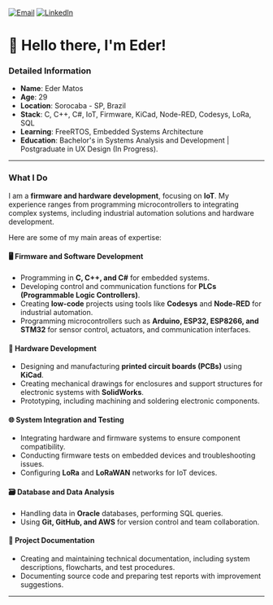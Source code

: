 
[![Email](https://img.shields.io/badge/Email-D14836?style=for-the-badge&logo=mail.ru&logoColor=white)](mailto:edermattos@outlook.com) [![LinkedIn](https://img.shields.io/badge/LinkedIn-0077B5?style=for-the-badge&logo=linkedin&logoColor=white)](https://www.linkedin.com/in/edermatos/)  

# 👋 Hello there, I'm Eder!

### Detailed Information
- **Name**: Eder Matos 
- **Age**: 29 
- **Location**: Sorocaba - SP, Brazil  
- **Stack**: C, C++, C#, IoT, Firmware, KiCad, Node-RED, Codesys, LoRa, SQL  
- **Learning**: FreeRTOS, Embedded Systems Architecture  
- **Education**: Bachelor's in Systems Analysis and Development |
 Postgraduate in UX Design (In Progress).

---

### What I Do

I am a **firmware and hardware development**, focusing on **IoT**. My experience ranges from programming microcontrollers to integrating complex systems, including industrial automation solutions and hardware development.  

Here are some of my main areas of expertise:  

#### 🖥️ **Firmware and Software Development**  
- Programming in **C, C++, and C#** for embedded systems.  
- Developing control and communication functions for **PLCs (Programmable Logic Controllers)**.  
- Creating **low-code** projects using tools like **Codesys** and **Node-RED** for industrial automation.  
- Programming microcontrollers such as **Arduino, ESP32, ESP8266, and STM32** for sensor control, actuators, and communication interfaces.  

#### 🔧 **Hardware Development**  
- Designing and manufacturing **printed circuit boards (PCBs)** using **KiCad**.  
- Creating mechanical drawings for enclosures and support structures for electronic systems with **SolidWorks**.  
- Prototyping, including machining and soldering electronic components.  

#### 🌐 **System Integration and Testing**  
- Integrating hardware and firmware systems to ensure component compatibility.  
- Conducting firmware tests on embedded devices and troubleshooting issues.  
- Configuring **LoRa** and **LoRaWAN** networks for IoT devices.  
  
#### 🗃️ **Database and Data Analysis**  
- Handling data in **Oracle** databases, performing SQL queries.  
- Using **Git, GitHub, and AWS** for version control and team collaboration.  

#### 📄 **Project Documentation**  
- Creating and maintaining technical documentation, including system descriptions, flowcharts, and test procedures.  
- Documenting source code and preparing test reports with improvement suggestions.  


---


